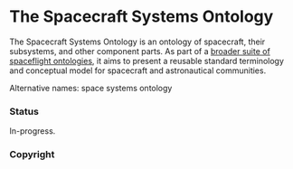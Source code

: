 # The Spacecraft Systems Ontology

The Spacecraft Systems Ontology is an ontology of spacecraft, their subsystems, and other component parts. As part of a [broader suite of spaceflight ontologies](https://purl.org/space-ontology), it aims to present a reusable standard terminology and conceptual model for spacecraft and astronautical communities. 

Alternative names: space systems ontology

### Status
In-progress.

### Copyright
